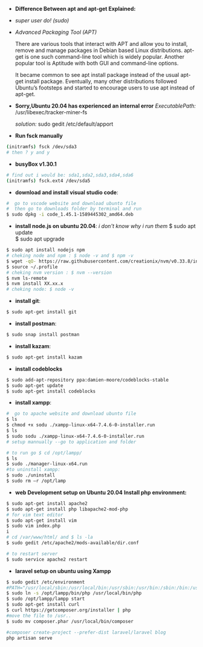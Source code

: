 
* **Difference Between apt and apt-get Explained:**
- *super user do! (sudo)*
- *Advanced Packaging Tool (APT)*

    There are various tools that interact with APT and allow you to install, remove and manage packages in Debian based Linux distributions. apt-get is one such command-line tool which is widely popular. Another popular tool is Aptitude with both GUI and command-line options.


    It became common to see apt install package instead of the usual apt-get install package. Eventually, many other distributions followed Ubuntu’s footsteps and started to encourage users to use apt instead of apt-get.

* **Sorry,Ubuntu 20.04 has experienced an internal error**
    *ExecutablePath:* 
    /usr/libexec/tracker-miner-fs 
    
    *solution:* 
    sudo gedit /etc/default/apport

* **Run fsck manually**
```sh
(initramfs) fsck /dev/sda3
# then ? y and y
```
* **busyBox v1.30.1**
```sh
# find out i would be: sda1,sda2,sda3,sda4,sda6
(initramfs) fsck.ext4 /dev/sda5  
```

* **download and install visual studio code**:
``` sh
#  go to vscode website and download ubunto file
#  then go to downloads folder by terminal and run
$ sudo dpkg -i code_1.45.1-1589445302_amd64.deb
```
* **install node.js on ubuntu 20.04**:
*i don't know why i run them*
$ sudo apt update <br>
$ sudo apt upgrade <br>

```sh
$ sudo apt install nodejs npm
# cheking node and npm : $ node -v and $ npm -v
$ wget -qO- https://raw.githubusercontent.com/creationix/nvm/v0.33.8/install.sh | bash
$ source ~/.profile 
# cheking nvm version : $ nvm --version
$ nvm ls-remote 
$ nvm install XX.xx.x
# cheking node: $ node -v
```
* **install git**:
```sh
$ sudo apt-get install git
```
* **install postman**:
```sh
$ sudo snap install postman
```
* **install kazam**:
```sh
$ sudo apt-get install kazam
```
* **install codeblocks**
```sh
$ sudo add-apt-repository ppa:damien-moore/codeblocks-stable
$ sudo apt-get update
$ sudo apt-get install codeblocks
```

* **install xampp**:
```sh
#  go to apache website and download ubunto file
$ ls
$ chmod +x sodu ./xampp-linux-x64-7.4.6-0-installer.run
$ ls
$ sudo sodu ./xampp-linux-x64-7.4.6-0-installer.run
# setup mannually --go to application and folder

# to run go $ cd /opt/lampp/
$ ls
$ sudo ./manager-linux-x64.run
#to uninstall xampp:
$ sudo ./uninstall
$ sudo rm –r /opt/lamp
```

* **web Development setup on Ubuntu 20.04** 
 **Install php environment:**
```sh
$ sudo apt-get install apache2
$ sudo apt-get install php libapache2-mod-php
# for vim text editor
$ sudo apt-get install vim
$ sudo vim index.php
i
# cd /var/www/html/ and $ ls -la
$ sudo gedit /etc/apache2/mods-available/dir.conf

# to restart server
$ sudo service apache2 restart

```
* **laravel setup on ubuntu using Xampp**
```sh
$ sudo gedit /etc/environment
#PATH="/usr/local/sbin:/usr/local/bin:/usr/sbin:/usr/bin:/sbin:/bin:/usr/games:/usr/local/games:/opt/lampp/bin/php"
$ sudo ln -s /opt/lampp/bin/php /usr/local/bin/php
$ sudo /opt/lampp/lampp start
$ sudo apt-get install curl
$ curl https://getcomposer.org/installer | php
#move the file to /usr..
$ sudo mv composer.phar /usr/local/bin/composer

#composer create-project --prefer-dist laravel/laravel blog
php artisan serve

```
